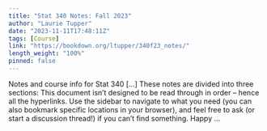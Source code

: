 ```yaml
---
title: "Stat 340 Notes: Fall 2023"
author: "Laurie Tupper"
date: "2023-11-11T17:48:11Z"
tags: [Course]
link: "https://bookdown.org/ltupper/340f23_notes/"
length_weight: "100%"
pinned: false
---
```


Notes and course info for Stat 340 [...] These notes are divided into three sections: This document isn’t designed to be read through in order – hence all the hyperlinks. Use the sidebar to navigate to what you need (you can also bookmark specific locations in your browser), and feel free to ask (or start a discussion thread!) if you can’t find something. Happy ...
